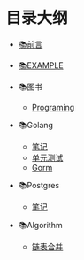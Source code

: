 # 目录大纲

* [📚前言](README.md)

* [📚EXAMPLE](EXAMPLE.md)

* 📚图书
  * [Programing](md/books/programing.md)

* 📚Golang
  * [笔记](md/articles/golang/笔记.md)
  * [单元测试](md/articles/golang/单元测试.md)
  * [Gorm](md/articles/golang/Gorm.md)
* 📚Postgres
  * [笔记](md/articles/postgres/笔记.md)

* 📚Algorithm
  * [链表合并](md/algorithm/链表合并.md)